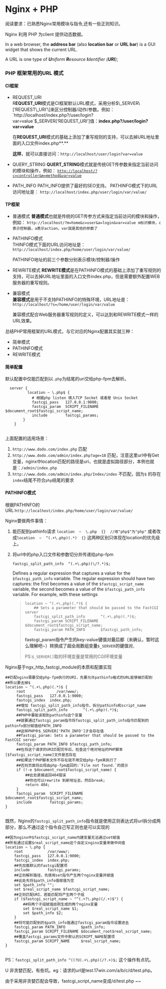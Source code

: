 # Nginx + PHP

阅读要求：已熟悉Nginx常用模块与指令,还有一些正则知识。

Nginx 利用 PHP 为client 提供动态数据。

In a web browser, the **address bar** \(also **location bar** or **URL bar**\) is a GUI widget that shows the current URL.

 A URL is one type of _**U**niform **R**esource **I**dentifier \(**URI**\)_;

### PHP 框架常用的URL 模式

#### CI框架

* REQUEST\_URI  
  R**EQUEST\_URI**模式是CI框架默认URL模式，采用分析$\_SERVER\[‘REQUEST\_URI’\]来区分控制器/动作/参数。例如：`http://localhost/index.php?/user/login?var=value`$\_SERVER\[‘REQUEST\_URI’\]值：**index.php?/user/login?var=value**

  在**REQUEST\_URI**模式的基础上添加了重写规则的支持，可以去掉URL地址里面的入口文件index.php**.**

  **这样**，就可以直接访问：`http://localhost/user/login?var=value`

* QUERY\_STRING  **QUERT\_STRING**模式就是传统GET传参数来指定当前访问的模块和操作，例如： [`http://localhost/?c=controller&m=method&var=value`](http://localhost/?c=controller&m=method&var=value)
* PATH\_INFO PATH\_INFO提供了最好的SEO支持。  PATHINFO模式下的URL访问地址是： `http://localhost/index.php/user/login/var/value/`

#### TP框架

* 普通模式  **普通模式**也就是传统的GET传参方式来指定当前访问的模块和操作，例如： `http://localhost/?m=home&c=user&a=login&var=value m标识模块，c表示控制器，a表示action，var就是其他的参数了`
* PATHINFO模式  
  THINFO模式下面的URL访问地址是： `http://localhost/index.php/home/user/login/var/value/`

  PATHINFO地址的前三个参数分别表示模块/控制器/操作

* REWRITE模式  **REWRITE模式**是在PATHINFO模式的基础上添加了重写规则的支持，可以去掉URL地址里面的入口文件index.php，但是需要额外配置WEB服务器的重写规则。
* 兼容模式  
  **兼容模式**是用于不支持PATHINFO的特殊环境，URL地址是： `http://localhost/?s=/home/user/login/var/value`

  兼容模式配合Web服务器重写规则的定义，可以达到和REWRITE模式一样的URL效果。

总结PHP常用框架的URL模式，与它对应的Nginx配置其实就三种：

* 简单模式
* PATHINFO模式
* REWRITE模式

#### 简单配置

默认配置中仅能匹配到以`.php`为结尾的uri交给php-fpm去解析。

```text
  server {    
          location ~ \.php$ {
            # 根据php listen 填入TCP Socket 或者是 Unix Socket
            fastcgi_pass   127.0.0.1:9000;
            fastcgi_param  SCRIPT_FILENAME  $document_root$fastcgi_script_name;
            include        fastcgi_params;
        }
    }
  
```

上面配置的适用场景：

1. `http://www.dodo.com/index.php` 匹配
2. `http://www.dodo.com/admin/index.php?age=18` 匹配，注意这里url中有Get变量，nginx中location匹配的路径是uri，也就是虚拟路径部分，本例也就是：`/admin/index.php`
3. `http://www.dodo.com/admin/index.php/Index/index` 不匹配，因为`$` 的存在`index`结尾不符合`php`结尾的要求

#### PATHINFO模式

根据PATHINFO的URL:`http://localhost/index.php/home/user/login/var/value/`

Nginx要做两件事情：

1. 能匹配到pathinfo请求 `location  ~  \.php  {}  //改"php$"为"php"` 或者改成`location  ~  ^(.+\.php)(.*)  {}` 这两种区别只体现在location的优先级上。
2. 将url中的php入口文件和参数切分并传递给php-fpm

   `fastcgi_split_path_info  ^(.+\.php)(\/?.*)$;`

   Defines a regular expression that captures a value for the `$fastcgi_path_info` variable. The regular expression should have two captures: the first becomes a value of the `$fastcgi_script_name` variable, the second becomes a value of the `$fastcgi_path_info` variable. For example, with these settings

   > ```text
   > location ~ ^(.+\.php)(.*)$ {
   >     ## Sets a parameter that should be passed to the FastCGI server
   >     fastcgi_split_path_info       ^(.+\.php)(.*)$;
   >     fastcgi_param SCRIPT_FILENAME $document_root$fastcgi_script_name;
   >     fastcgi_param PATH_INFO       $fastcgi_path_info;
   > ```
   >
   > **fastcgi\_param指令产生的key-value键值对最后都（未确认，暂时这么理解吧~）转换成了超全局数组变量`$_SERVER`的键值对**。
   >
   > PS:`$_SERVER[]`取的环境变量是常用的CGI环境变量

Nginx基于ngx\_http\_fastcgi\_module的本质和配置实现

```text
##匹配nginx需要交给php-fpm执行的URI，先要允许pathinfo格式的URL能够被匹配到
##所以要去掉$
location ~ ^(.+\.php)(.*)$ {
     root              /var/www/;
     fastcgi_pass   127.0.0.1:9000;
     fastcgi_index  index.php;
     ##增加 fastcgi_split_path_info指令，拆分pathinfo和script_name
     fastcgi_split_path_info       ^(.+\.php)(.*)$;
     ##PHP中要能读取到pathinfo这个变量
     ##就要通过fastcgi_param指令将fastcgi_split_path_info指令匹配到的pathinfo部分赋值给PATH_INFO
     ##这样PHP中$_SERVER['PATH_INFO']才会存在值
     ##fastcgi_param: Sets a parameter that should be passed to the FastCGI server
     fastcgi_param PATH_INFO $fastcgi_path_info;
     ##在将这个请求的URI匹配完毕后，检查这个绝对地址的PHP脚本[$fastcgi_script_name]文件是否存在
     ##如果这个PHP脚本文件不存在就不用交给php-fpm来执行了
     ##否则页面将出现由php-fpm返回的:`File not found.`的提示
     if (!-e $document_root$fastcgi_script_name) {
         ##此处直接返回404错误
         ##你也可以rewrite 到新地址去，然后break;
         return 404;
     }
     fastcgi_param  SCRIPT_FILENAME  $document_root$fastcgi_script_name;
     include        fastcgi_params;
}
​
```

既然，Nginx的`fastcgi_split_path_info`指令就是使用正则表达式将url拆分成两部分，那么不通过这个指令自己写正则也是可以实现的

```text
##因为nginx中$fastcgi_script_name内建变量无法通过set赋值
##所有通过设置$real_script_name这个自定义nginx变量来做中间值
location ~ \.php {
    root           /var/www/;
    fastcgi_pass   127.0.0.1:9000;
    fastcgi_index  index.php;
    ##先加载默认的fastcgi配置项
    include        fastcgi_params;
    ##正则解析路径，先使用set指令产生两个nginx变量并赋值
    ##此处先将$path_info值赋值为空
    set $path_info "";
    set $real_script_name $fastcgi_script_name;
    ##正则匹配URI，若能匹配将产生两个子组
    if ($fastcgi_script_name ~ "^(.+?\.php)(/.+)$") {
        ##将两个子组赋值给刚生成的两个nginx变量
        set $real_script_name $1;
        set $path_info $2;
    }
    ##将可能匹配到的$path_info值通过fastcgi_param指令设置进去
    fastcgi_param PATH_INFO       $path_info;
    fastcgi_param SCRIPT_FILENAME $document_root$real_script_name;
    ##覆盖fastcgi_params文件中默认的SCRIPT_NAME配置项
    fastcgi_param SCRIPT_NAME     $real_script_name;
}
​
```

PS：`fastcgi_split_path_info ^((?U).+\.php)(/?.+)$;` 这个操作有点坑。

U 非贪婪匹配，有些坑。eg：请求的url是test.17win.com/a/b/c/d/test.php。

由于采用非贪婪匹配会导致，fastcgi\_script\_name变成/d/test.php ~~







